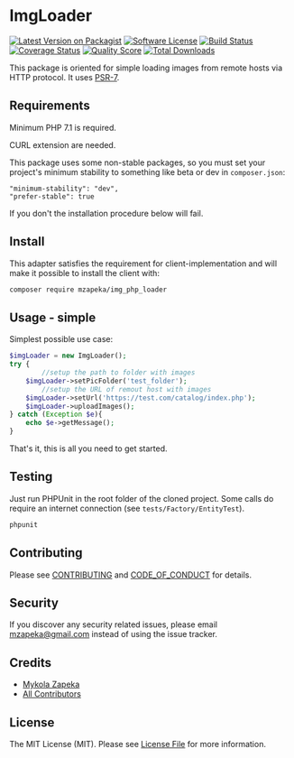 # ImgLoader 

[![Latest Version on Packagist][ico-version]][link-packagist]
[![Software License][ico-license]](LICENSE.md)
[![Build Status][ico-travis]][link-travis]
[![Coverage Status][ico-scrutinizer]][link-scrutinizer]
[![Quality Score][ico-code-quality]][link-code-quality]
[![Total Downloads][ico-downloads]][link-downloads]


This package is oriented for simple loading images from remote hosts via HTTP protocol. It uses [PSR-7](http://www.php-fig.org/psr/psr-7/).

## Requirements

Minimum PHP 7.1 is required.

CURL extension are needed.

This package uses some non-stable packages, so you must set your project's minimum stability to something like beta or dev in `composer.json`:

```
"minimum-stability": "dev",
"prefer-stable": true
```

If you don't the installation procedure below will fail.

## Install

This adapter satisfies the requirement for client-implementation and will make it possible to install the client with:

```bash
composer require mzapeka/img_php_loader
```

## Usage - simple

Simplest possible use case:

```php
$imgLoader = new ImgLoader();
try {
        //setup the path to folder with images
    $imgLoader->setPicFolder('test_folder');
        //setup the URL of remout host with images
    $imgLoader->setUrl('https://test.com/catalog/index.php');
    $imgLoader->uploadImages();
} catch (Exception $e){
    echo $e->getMessage();
}
```

That's it, this is all you need to get started.


## Testing

Just run PHPUnit in the root folder of the cloned project.
Some calls do require an internet connection (see `tests/Factory/EntityTest`).

```bash
phpunit
```

## Contributing

Please see [CONTRIBUTING](CONTRIBUTING.md) and [CODE_OF_CONDUCT](CODE_OF_CONDUCT.md) for details.

## Security

If you discover any security related issues, please email mzapeka@gmail.com instead of using the issue tracker.

## Credits

- [Mykola Zapeka][link-author]
- [All Contributors][link-contributors]

## License

The MIT License (MIT). Please see [License File](LICENSE.md) for more information.

[ico-version]: https://img.shields.io/packagist/v/Mzapeka/ImgLoader.svg?style=flat-square
[ico-license]: https://img.shields.io/badge/license-MIT-brightgreen.svg?style=flat-square
[ico-travis]: https://img.shields.io/travis/Mzapeka/ImgLoader/master.svg?style=flat-square
[ico-scrutinizer]: https://img.shields.io/scrutinizer/coverage/g/Mzapeka/ImgLoader.svg?style=flat-square
[ico-code-quality]: https://img.shields.io/scrutinizer/g/Mzapeka/ImgLoader.svg?style=flat-square
[ico-downloads]: https://img.shields.io/packagist/dt/Mzapeka/ImgLoader.svg?style=flat-square

[link-packagist]: https://packagist.org/packages/Mzapeka/ImgLoader
[link-travis]: https://travis-ci.org/Mzapeka/ImgLoader
[link-scrutinizer]: https://scrutinizer-ci.com/g/Mzapeka/ImgLoader/code-structure
[link-code-quality]: https://scrutinizer-ci.com/g/Mzapeka/ImgLoader
[link-downloads]: https://packagist.org/packages/Mzapeka/ImgLoader
[link-author]: https://github.com/Mzapeka
[link-contributors]: ../../contributors
